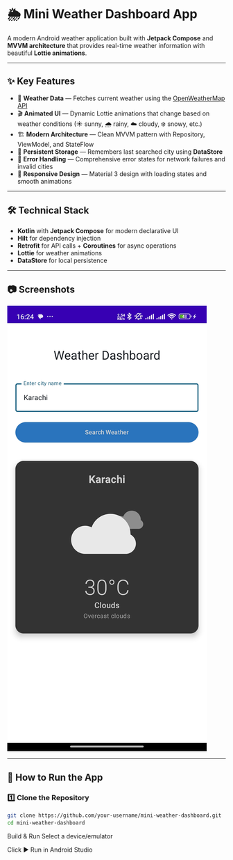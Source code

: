 # 🌦 Mini Weather Dashboard App

A modern Android weather application built with **Jetpack Compose** and **MVVM architecture** that provides real-time weather information with beautiful **Lottie animations**.

---

## ✨ Key Features

- 📡 **Weather Data** — Fetches current weather using the [OpenWeatherMap API](https://openweathermap.org/api)
- 🎬 **Animated UI** — Dynamic Lottie animations that change based on weather conditions (☀ sunny, 🌧 rainy, ☁ cloudy, ❄ snowy, etc.)
- 🏗 **Modern Architecture** — Clean MVVM pattern with Repository, ViewModel, and StateFlow
- 💾 **Persistent Storage** — Remembers last searched city using **DataStore**
- 🚦 **Error Handling** — Comprehensive error states for network failures and invalid cities
- 📱 **Responsive Design** — Material 3 design with loading states and smooth animations

---

## 🛠 Technical Stack

- **Kotlin** with **Jetpack Compose** for modern declarative UI
- **Hilt** for dependency injection
- **Retrofit** for API calls + **Coroutines** for async operations
- **Lottie** for weather animations
- **DataStore** for local persistence

---

## 📷 Screenshots
![App Screenshot](screenshot/screenshot.jpg)

---

## 🚀 How to Run the App

### 1️⃣ Clone the Repository
```bash
git clone https://github.com/your-username/mini-weather-dashboard.git
cd mini-weather-dashboard
```
Build & Run
Select a device/emulator

Click ▶ Run in Android Studio
